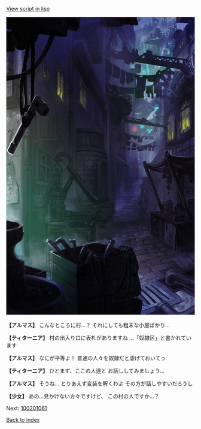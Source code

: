 [View script in lisp](../scripts/100201053.txt)

![201_slum.png](../images/backgrounds/201_slum.png)

**【アルマス】**
こんなところに村…？
それにしても粗末な小屋ばかり…

**【ティターニア】**
村の出入り口に表札がありますね
…「奴隷区」と書かれています

**【アルマス】**
なにが平等よ！
普通の人々を奴隷だと虐げておいてっ

**【ティターニア】**
ひとまず、ここの人達と
お話ししてみましょう…

**【アルマス】**
そうね…
とりあえず変装を解くわよ
その方が話しやすいだろうし

**【少女】**
あの…見かけない方々ですけど、
この村の人ですか…？


Next: [100201061](100201061.md)

[Back to index](index.md)
